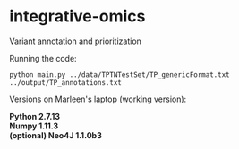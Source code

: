 # integrative-omics
Variant annotation and prioritization

Running the code:

```
python main.py ../data/TPTNTestSet/TP_genericFormat.txt ../output/TP_annotations.txt
```

Versions on Marleen's laptop (working version):

**Python 2.7.13** <br />
**Numpy 1.11.3** <br />
**(optional) Neo4J 1.1.0b3** <br />
